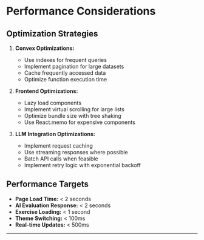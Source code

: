 # Performance Considerations

## Optimization Strategies

1. **Convex Optimizations:**
   - Use indexes for frequent queries
   - Implement pagination for large datasets
   - Cache frequently accessed data
   - Optimize function execution time

2. **Frontend Optimizations:**
   - Lazy load components
   - Implement virtual scrolling for large lists
   - Optimize bundle size with tree shaking
   - Use React.memo for expensive components

3. **LLM Integration Optimizations:**
   - Implement request caching
   - Use streaming responses where possible
   - Batch API calls when feasible
   - Implement retry logic with exponential backoff

## Performance Targets

- **Page Load Time:** < 2 seconds
- **AI Evaluation Response:** < 2 seconds
- **Exercise Loading:** < 1 second
- **Theme Switching:** < 100ms
- **Real-time Updates:** < 500ms

---
